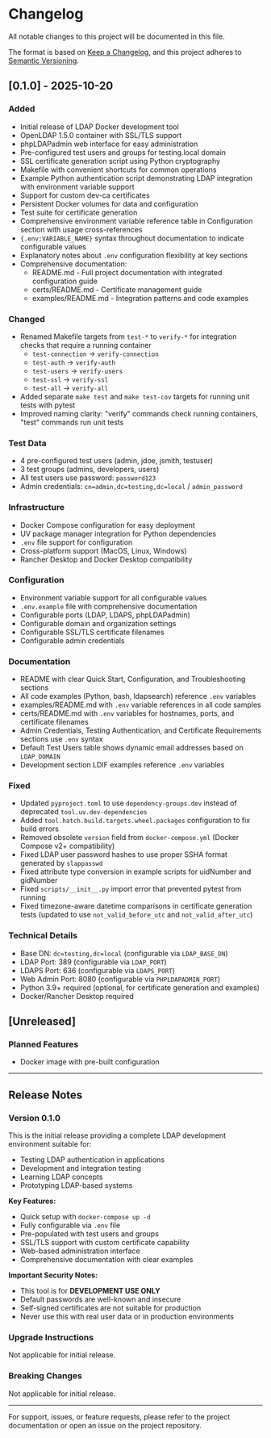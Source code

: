 # Changelog

All notable changes to this project will be documented in this file.

The format is based on [Keep a Changelog](https://keepachangelog.com/en/1.0.0/),
and this project adheres to [Semantic Versioning](https://semver.org/spec/v2.0.0.html).

## [0.1.0] - 2025-10-20

### Added

- Initial release of LDAP Docker development tool
- OpenLDAP 1.5.0 container with SSL/TLS support
- phpLDAPadmin web interface for easy administration
- Pre-configured test users and groups for testing.local domain
- SSL certificate generation script using Python cryptography
- Makefile with convenient shortcuts for common operations
- Example Python authentication script demonstrating LDAP integration with environment variable support
- Support for custom dev-ca certificates
- Persistent Docker volumes for data and configuration
- Test suite for certificate generation
- Comprehensive environment variable reference table in Configuration section with usage cross-references
- `{.env:VARIABLE_NAME}` syntax throughout documentation to indicate configurable values
- Explanatory notes about `.env` configuration flexibility at key sections
- Comprehensive documentation:
  - README.md - Full project documentation with integrated configuration guide
  - certs/README.md - Certificate management guide
  - examples/README.md - Integration patterns and code examples

### Changed

- Renamed Makefile targets from `test-*` to `verify-*` for integration checks that require a running container
  - `test-connection` → `verify-connection`
  - `test-auth` → `verify-auth`
  - `test-users` → `verify-users`
  - `test-ssl` → `verify-ssl`
  - `test-all` → `verify-all`
- Added separate `make test` and `make test-cov` targets for running unit tests with pytest
- Improved naming clarity: "verify" commands check running containers, "test" commands run unit tests

### Test Data

- 4 pre-configured test users (admin, jdoe, jsmith, testuser)
- 3 test groups (admins, developers, users)
- All test users use password: `password123`
- Admin credentials: `cn=admin,dc=testing,dc=local` / `admin_password`

### Infrastructure

- Docker Compose configuration for easy deployment
- UV package manager integration for Python dependencies
- `.env` file support for configuration
- Cross-platform support (MacOS, Linux, Windows)
- Rancher Desktop and Docker Desktop compatibility

### Configuration

- Environment variable support for all configurable values
- `.env.example` file with comprehensive documentation
- Configurable ports (LDAP, LDAPS, phpLDAPadmin)
- Configurable domain and organization settings
- Configurable SSL/TLS certificate filenames
- Configurable admin credentials

### Documentation

- README with clear Quick Start, Configuration, and Troubleshooting sections
- All code examples (Python, bash, ldapsearch) reference `.env` variables
- examples/README.md with `.env` variable references in all code samples
- certs/README.md with `.env` variables for hostnames, ports, and certificate filenames
- Admin Credentials, Testing Authentication, and Certificate Requirements sections use `.env` syntax
- Default Test Users table shows dynamic email addresses based on `LDAP_DOMAIN`
- Development section LDIF examples reference `.env` variables

### Fixed

- Updated `pyproject.toml` to use `dependency-groups.dev` instead of deprecated `tool.uv.dev-dependencies`
- Added `tool.hatch.build.targets.wheel.packages` configuration to fix build errors
- Removed obsolete `version` field from `docker-compose.yml` (Docker Compose v2+ compatibility)
- Fixed LDAP user password hashes to use proper SSHA format generated by `slappasswd`
- Fixed attribute type conversion in example scripts for uidNumber and gidNumber
- Fixed `scripts/__init__.py` import error that prevented pytest from running
- Fixed timezone-aware datetime comparisons in certificate generation tests (updated to use `not_valid_before_utc` and `not_valid_after_utc`)

### Technical Details

- Base DN: `dc=testing,dc=local` (configurable via `LDAP_BASE_DN`)
- LDAP Port: 389 (configurable via `LDAP_PORT`)
- LDAPS Port: 636 (configurable via `LDAPS_PORT`)
- Web Admin Port: 8080 (configurable via `PHPLDAPADMIN_PORT`)
- Python 3.9+ required (optional, for certificate generation and examples)
- Docker/Rancher Desktop required

## [Unreleased]

### Planned Features

- Docker image with pre-built configuration

---

## Release Notes

### Version 0.1.0

This is the initial release providing a complete LDAP development environment suitable for:

- Testing LDAP authentication in applications
- Development and integration testing
- Learning LDAP concepts
- Prototyping LDAP-based systems

**Key Features:**

- Quick setup with `docker-compose up -d`
- Fully configurable via `.env` file
- Pre-populated with test users and groups
- SSL/TLS support with custom certificate capability
- Web-based administration interface
- Comprehensive documentation with clear examples

**Important Security Notes:**

- This tool is for **DEVELOPMENT USE ONLY**
- Default passwords are well-known and insecure
- Self-signed certificates are not suitable for production
- Never use this with real user data or in production environments

### Upgrade Instructions

Not applicable for initial release.

### Breaking Changes

Not applicable for initial release.

---

For support, issues, or feature requests, please refer to the project documentation or open an issue on the project repository.
